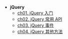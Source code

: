 * **jQuery**
    * [ch01. jQuery 入门](jQuery/ch01)
    * [ch02. jQuery 常用 API](jQuery/ch02)
    * [ch03. jQuery 事件](jQuery/ch03)
    * [ch04. jQuery 其他方法](jQuery/ch04)

    
